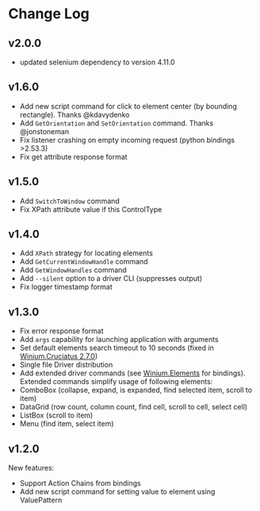 ﻿# Change Log

<!--## Unreleased
- Support GetCurrentWindowHandle and GetWindowHandles
- Add driver option --silent to disable logging
-->


## v2.0.0
- updated selenium dependency to version 4.11.0

## v1.6.0
- Add new script command for click to element center (by bounding rectangle). Thanks @kdavydenko
- Add `GetOrientation` and `SetOrientation` command. Thanks @jonstoneman
- Fix listener crashing on empty incoming request (python bindings >2.53.3)
- Fix get attribute response format

## v1.5.0
- Add `SwitchToWindow` command
- Fix XPath attribute value if this ControlType

## v1.4.0
- Add `XPath` strategy for locating elements
- Add `GetCurrentWindowHandle` command
- Add `GetWindowHandles` command
- Add `--silent` option to a driver CLI (suppresses output)
- Fix logger timestamp format

## v1.3.0
- Fix error response format
- Add `args` capability for launching application with arguments
- Set default elements search timeout to 10 seconds (fixed in [Winium.Cruciatus 2.7.0](https://github.com/2gis/Winium.Cruciatus/releases/tag/v2.7.0))
- Single file Driver distribution
- Add extended driver commands (see [Winium.Elements](https://github.com/2gis/Winium.Elements/releases) for bindings). Extended commands simplify usage of following elements:
 - ComboBox (collapse, expand, is expanded, find selected item, scroll to item)
 - DataGrid (row count, column count, find cell, scroll to cell, select cell)
 - ListBox (scroll to item)
 - Menu (find item, select item)

## v1.2.0
New features:
- Support Action Chains from bindings
- Add new script command for setting value to element using ValuePattern
